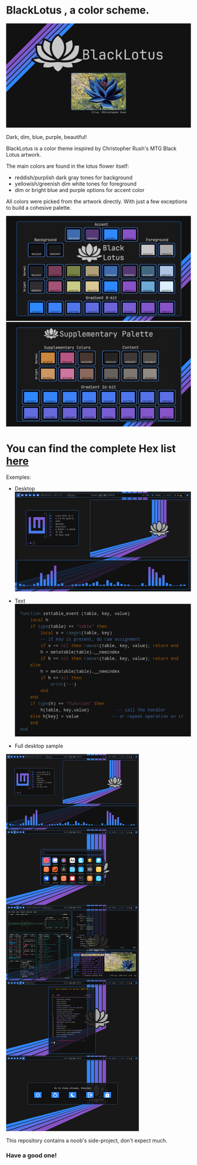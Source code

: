 # BlackLotus , a color scheme.
![](./cover.png)

Dark, dim, blue, purple, beautiful!

BlackLotus is a color theme inspired by Christopher Rush's MTG Black Lotus artwork.

The main colors are found in the lotus flower itself:
- reddish/purplish dark gray tones for background
-  yellowish/greenish dim white tones for foreground
-  dim or bright blue and purple options for accent color


All colors were picked from the artwork directly. With just a few exceptions to build a cohesive palette. 

![](./palette.png)
![](./supplementary_palette.png)

# You can find the complete Hex list [here](https://github.com/PoisonIsBestType/BlackLotus/blob/main/hex-list.txt)

Exemples:

- Desktop
![](./desktop.png)

- Text
![](./text.png)

- Full desktop sample

![](./exemple.png)

This repository contains a noob's side-project, don't expect much.



### Have a good one!
